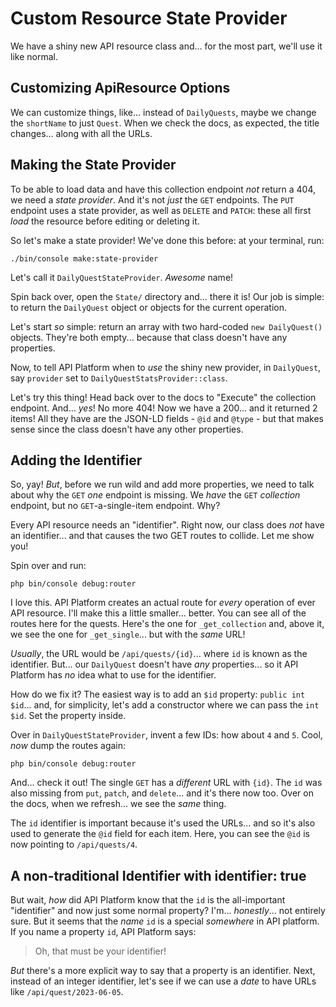 # Custom Resource State Provider

We have a shiny new API resource class and... for the most part, we'll use it
like normal.

## Customizing ApiResource Options

We can customize things, like... instead of `DailyQuests`, maybe we change the
`shortName` to just `Quest`. When we check the docs, as expected, the title changes...
along with all the URLs.

## Making the State Provider

To be able to load data and have this collection endpoint *not* return a 404, we
need a *state provider*. And it's not *just* the `GET` endpoints. The `PUT` endpoint
uses a state provider, as well as `DELETE` and `PATCH`: these all first *load*
the resource before editing or deleting it.

So let's make a state provider! We've done this before: at your terminal, run:

```terminal
./bin/console make:state-provider
```

Let's call it `DailyQuestStateProvider`. *Awesome* name!

Spin back over, open the `State/` directory and... there it is! Our job is simple:
to return the `DailyQuest` object or objects for the current operation.

Let's start *so* simple: return an array with two hard-coded `new DailyQuest()`
objects. They're both empty... because that class doesn't have any properties.

Now, to tell API Platform when to *use* the shiny new provider, in `DailyQuest`,
say `provider` set to `DailyQuestStatsProvider::class`.

Let's try this thing! Head back over to the docs to "Execute" the collection endpoint.
And... *yes*! No more 404! Now we have a 200... and it returned 2 items! All they
have are the JSON-LD fields -  `@id` and `@type` - but that makes sense since the
class doesn't have any other properties.

## Adding the Identifier

So, yay! *But*, before we run wild and add more properties, we need to talk about
why the `GET` *one* endpoint is missing. We *have* the `GET` *collection* endpoint,
but no `GET`-a-single-item endpoint. Why?

Every API resource needs an "identifier". Right now, our class does *not* have
an identifier... and that causes the two GET routes to collide. Let me show you!

Spin over and run:

```terminal
php bin/console debug:router
```

I love this. API Platform creates an actual route for *every* operation of ever
API resource. I'll make this a little smaller... better. You can see all of the
routes here for the quests. Here's the one for `_get_collection` and, above it, we
see the one for `_get_single`... but with the *same* URL!

*Usually*, the URL would be `/api/quests/{id}`... where `id` is known as the
identifier. But... our `DailyQuest` doesn't have *any* properties... so it API
Platform has *no* idea what to use for the identifier.

How do we fix it? The easiest way is to add an `$id` property: `public int $id`...
and, for simplicity, let's add a constructor where we can pass the `int $id`. Set
the property inside.

Over in `DailyQuestStateProvider`, invent a few IDs: how about `4` and `5`. Cool,
*now* dump the routes again:

```terminal-silent
php bin/console debug:router
```

And... check it out! The single `GET` has a *different* URL with `{id}`. The `id`
was also missing from `put`, `patch`, and `delete`... and it's there now too. Over
on the docs, when we refresh... we see the *same* thing.

The `id` identifier is important because it's used the URLs... and so it's also
used to generate the `@id` field for each item. Here, you can see the `@id` is now
pointing to `/api/quests/4`.

## A non-traditional Identifier with identifier: true

But wait, *how* did API Platform know that the `id` is the all-important "identifier"
and now just some normal property? I'm... *honestly*... not entirely sure. But it
seems that the *name* `id` is a special *somewhere* in API platform. If you name
a property `id`, API Platform says:

> Oh, that must be your identifier!

*But* there's a more explicit way to say that a property is an identifier. Next,
instead of an integer identifier, let's see if we can use a *date* to have URLs
like `/api/quest/2023-06-05`.
